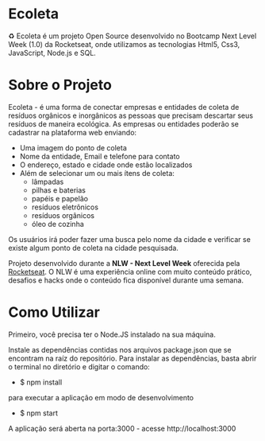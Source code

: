 # Ecoleta
♻️ Ecoleta é um projeto Open Source desenvolvido no Bootcamp Next Level Week (1.0) da Rocketseat, onde utilizamos as tecnologias Html5, Css3, JavaScript, Node.js e SQL.


# Sobre o Projeto

Ecoleta - é uma forma de conectar empresas e entidades de coleta de resíduos orgânicos e inorgânicos as pessoas que precisam descartar seus resíduos de maneira ecológica.
As empresas ou entidades poderão se cadastrar na plataforma web enviando:

- Uma imagem do ponto de coleta
- Nome da entidade, Email e telefone para contato
- O endereço, estado e cidade onde estão localizados
- Além de selecionar um ou mais ítens de coleta:
  - lâmpadas
  - pilhas e baterias
  - papéis e papelão
  - resíduos eletrônicos
  - resíduos orgânicos
  - óleo de cozinha
  
Os usuários irá poder fazer uma busca pelo nome da cidade e verificar se existe algum ponto de coleta na cidade pesquisada.
  
Projeto desenvolvido durante a **NLW - Next Level Week** oferecida pela [Rocketseat](https://rocketseat.com.br/). O NLW é uma experiência online com muito conteúdo prático, desafios e hacks onde o conteúdo fica disponível durante uma semana.

# Como Utilizar

Primeiro, você precisa ter o Node.JS instalado na sua máquina.

Instale as dependências contidas nos arquivos package.json que se encontram na raíz do repositório. Para instalar as dependências, basta abrir o terminal no diretório e digitar o comando:
- $ npm install

para executar a aplicação em modo de desenvolvimento
- $ npm start

A aplicação será aberta na porta:3000 - acesse http://localhost:3000
